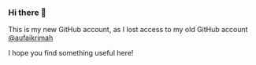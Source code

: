 ### Hi there 👋

This is my new GitHub account, as I lost access to my old GitHub account [@aufaikrimah](https://github.com/aufaikrimah)

I hope you find something useful here!
